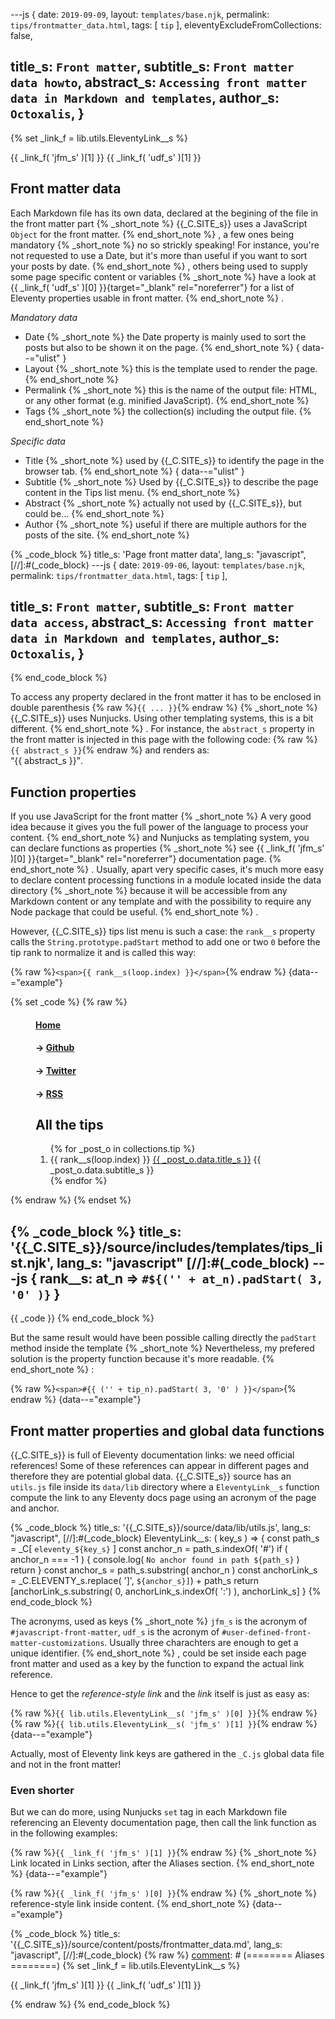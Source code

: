 ---js
{
  date:      `2019-09-09`,
  layout:    `templates/base.njk`,
  permalink: `tips/frontmatter_data.html`,
  tags:      [ `tip` ],
  eleventyExcludeFromCollections: false,

  title_s:    `Front matter`,
  subtitle_s: `Front matter data howto`,
  abstract_s: `Accessing front matter data in Markdown and templates`,
  author_s:   `Octoxalis`,
}
---
[comment]: # (======== Aliases ========)
{% set _link_f = lib.utils.EleventyLink__s %}

[comment]: # (======== Links ========)
{{ _link_f( 'jfm_s' )[1] }}
{{ _link_f( 'udf_s' )[1] }}

[comment]: # (======== Post ========)
## Front matter data

Each Markdown file has its own data, declared at the begining of the file in the front matter part
{% _short_note %}
{{_C.SITE_s}} uses a JavaScript `Object` for the front matter.
{% end_short_note %}
, a few ones being mandatory
{% _short_note %}
no so strickly speaking! For instance, you're not requested to use a Date, but it's more than useful if you want to sort your posts by date.
{% end_short_note %}
, others being used to supply some page specific content or variables
{% _short_note %}
have a look at {{ _link_f( 'udf_s' )[0] }}{target="_blank" rel="noreferrer"} for a list of Eleventy properties usable in front matter.
{% end_short_note %}
.

*Mandatory data*
+ Date
{% _short_note %}
the Date property is mainly used to sort the posts but also to be shown it on the page.
{% end_short_note %}
{ data--="ulist" }
+ Layout
{% _short_note %}
this is the template used to render the page.
{% end_short_note %}
+ Permalink
{% _short_note %}
this is the name of the output file: HTML, or any other format (e.g. minified JavaScript).
{% end_short_note %}
+ Tags
{% _short_note %}
the collection(s) including the output file.
{% end_short_note %}


*Specific data*
+ Title
{% _short_note %}
used by {{_C.SITE_s}} to identify the page in the browser tab.
{% end_short_note %}
{ data--="ulist" }
+ Subtitle
{% _short_note %}
Used by {{_C.SITE_s}} to describe the page content in the Tips list menu.
{% end_short_note %}
+ Abstract
{% _short_note %}
actually not used by {{_C.SITE_s}}, but could be...
{% end_short_note %}
+ Author
{% _short_note %}
useful if there are multiple authors for the posts of the site.
{% end_short_note %}

{% _code_block %}
    title_s: 'Page front matter data',
    lang_s: "javascript",
[//]:#(_code_block)
---js
{
  date:      `2019-09-06`,
  layout:    `templates/base.njk`,
  permalink: `tips/frontmatter_data.html`,
  tags:      [ `tip` ],

  title_s:     `Front matter`,
  subtitle_s:  `Front matter data access`,
  abstract_s:  `Accessing front matter data in Markdown and templates`,
  author_s:    `Octoxalis`,
}
---
{% end_code_block %}

To access any property declared in the front matter it has to be enclosed in double parenthesis {% raw %}`{{ ... }}`{% endraw %}
{% _short_note %}
{{_C.SITE_s}} uses Nunjucks. Using other templating systems, this is a bit different.
{% end_short_note %}
. For instance, the `abstract_s` property in the front matter is injected in this page with the following code: {% raw %}`{{ abstract_s }}`{% endraw %} and renders as:<br>
<q>{{ abstract_s }}</q>.

## Function properties

If you use JavaScript for the front matter
{% _short_note %}
A very good idea because it gives you the full power of the language to process your content.
{% end_short_note %}
and Nunjucks as templating system, you can declare functions as properties
{% _short_note %}
see {{ _link_f( 'jfm_s' )[0] }}{target="_blank" rel="noreferrer"} documentation page.
{% end_short_note %}
. Usually, apart very specific cases, it's much more easy to declare content processing functions in a module located inside the data directory
{% _short_note %}
because it will be accessible from any Markdown content or any template and with the possibility to require any Node package that could be useful.
{% end_short_note %}
.

However, {{_C.SITE_s}} tips list menu is such a case: the `rank__s` property calls the `String.prototype.padStart` method to add one or two `0` before the tip rank to normalize it and is called this way:

{% raw %}`<span>{{ rank__s(loop.index) }}</span>`{% endraw %}
{data--="example"}

[comment]: # (======== Escape Nunjucks ========)
{% set _code %}
{% raw %}
<menu data--="tips_menu">
  <h4><a href="{{ settings.url_s }}">Home</a></h4>
  <h4>→ <a href="{{ settings.git_s }}" target="_blank" rel="noreferrer">Github</a></h4>
  <h4>→ <a href="{{ settings.twi_s }}" target="_blank" rel="noreferrer">Twitter</a></h4>
  <h4>→ <a href="{{ settings.rss_s }}" target="_blank">RSS</a></h4>
  <h2 data--="tips_order">All the tips</h2>
  <ol data--="tips_list">
  {% for _post_o in collections.tip %}
    <li data--="tips_entry">
      <span>{{ rank__s(loop.index) }}</span>
      <a href="{{ _post_o.url | url }}">{{ _post_o.data.title_s }}</a>
      <span>{{ _post_o.data.subtitle_s }}</span>
    </li>
  {% endfor %}
  </ol>
</menu>
{% endraw %}
{% endset %}

{% _code_block %}
    title_s: '{{_C.SITE_s}}/source/includes/templates/tips_list.njk',
    lang_s: "javascript"
[//]:#(_code_block)
---js
{
  rank__s: at_n => `#${('' + at_n).padStart( 3, '0' )}`
}
---
{{ _code }}
{% end_code_block %}

But the same result would have been possible calling directly the `padStart` method inside the template
{% _short_note %}
Nevertheless, my prefered solution is the property function because it's more readable.
{% end_short_note %}
:

{% raw %}`<span>#{{ ('' + tip_n).padStart( 3, '0' ) }}</span>`{% endraw %}
{data--="example"}

[comment]: # (======== TODO: ## Front matter variables ========)

## Front matter properties and global data functions

{{_C.SITE_s}} is full of Eleventy documentation links: we need official references! Some of these references can appear in different pages and therefore they are potential global data. {{_C.SITE_s}} source has an `utils.js` file inside its `data/lib` directory where a `EleventyLink__s` function compute the link to any Eleventy docs page using an acronym of the page and anchor.

{% _code_block %}
    title_s: '{{_C.SITE_s}}/source/data/lib/utils.js',
    lang_s: "javascript",
[//]:#(_code_block)
EleventyLink__s: ( key_s ) =>
{
  const path_s = _C[ `eleventy_${key_s}` ]
  const anchor_n = path_s.indexOf( '#')
  if ( anchor_n === -1 )
  {
    console.log( `No anchor found in path ${path_s}` )
    return
  }
  const anchor_s = path_s.substring( anchor_n )
  const anchorLink_s = _C.ELEVENTY_s.replace( ']', `${anchor_s}]`) + path_s
  return [anchorLink_s.substring( 0, anchorLink_s.indexOf( ':') ), anchorLink_s]
}
{% end_code_block %}

The acronyms, used as keys
{% _short_note %}
`jfm_s` is the acronym of `#javascript-front-matter`,
`udf_s` is the acronym of `#user-defined-front-matter-customizations`.
Usually three charachters are enough to get a unique identifier.
{% end_short_note %}
, could be set inside each page front matter and used as a key by the function to expand the actual link reference.

Hence to get the _reference-style link_ and the _link_ itself is just as easy as:

{% raw %}`{{ lib.utils.EleventyLink__s( 'jfm_s' )[0] }}`{% endraw %}<br>
{% raw %}`{{ lib.utils.EleventyLink__s( 'jfm_s' )[1] }}`{% endraw %}
{data--="example"}

Actually, most of Eleventy link keys are gathered in the `_C.js` global data file and not in the front matter!

### Even shorter

But we can do more, using Nunjucks `set` tag in each Markdown file referencing an Eleventy documentation page, then call the link function as in the following examples:

{% raw %}`{{ _link_f( 'jfm_s' )[1] }}`{% endraw %}
{% _short_note %}
Link located in Links section, after the Aliases section.
{% end_short_note %}
{data--="example"}

{% raw %}`{{ _link_f( 'jfm_s' )[0] }}`{% endraw %}
{% _short_note %}
reference-style link inside content.
{% end_short_note %}
{data--="example"}

{% _code_block %}
    title_s: '{{_C.SITE_s}}/source/content/posts/frontmatter_data.md',
    lang_s: "javascript",
[//]:#(_code_block)
{% raw %}
[comment]: # (======== Aliases ========)
{% set _link_f = lib.utils.EleventyLink__s %}

[comment]: # (======== Links ========)
{{ _link_f( 'jfm_s' )[1] }}
{{ _link_f( 'udf_s' )[1] }}

[comment]: # (======== Post ========)
{% endraw %}
{% end_code_block %}
